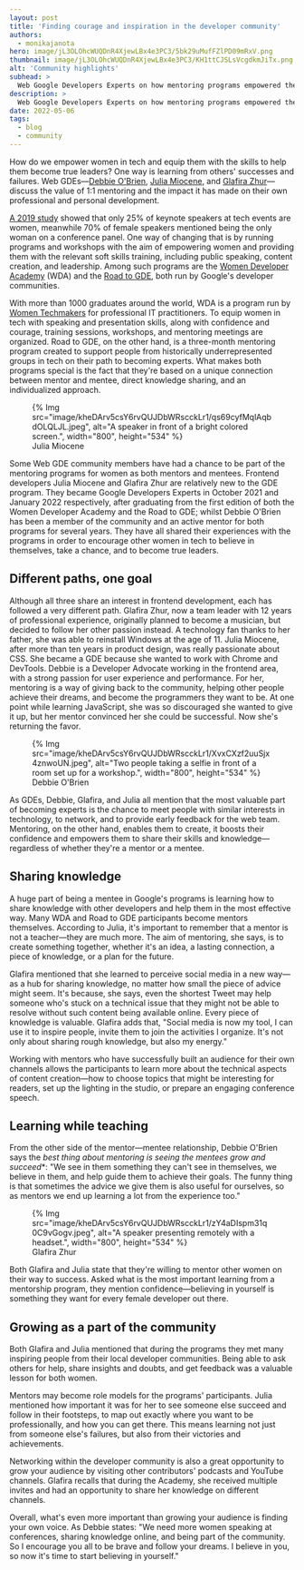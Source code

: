 ```yaml
---
layout: post
title: 'Finding courage and inspiration in the developer community'
authors: 
  - monikajanota
hero: image/jL3OLOhcWUQDnR4XjewLBx4e3PC3/5bk29uMufFZlPD09mRxV.png
thumbnail: image/jL3OLOhcWUQDnR4XjewLBx4e3PC3/KH1ttCJSLsVcgdkmJiTx.png
alt: 'Community highlights'
subhead: >
  Web Google Developers Experts on how mentoring programs empowered them to become leaders.
description: >
  Web Google Developers Experts on how mentoring programs empowered them to become leaders.
date: 2022-05-06
tags:
  - blog
  - community
---
```



How do we empower women in tech and equip them with the skills to help them become true leaders? One way is learning from others' successes and failures. Web GDEs—[Debbie O'Brien](https://developers.google.com/community/experts/directory/profile/profile-debbie-o-brien), [Julia Miocene](https://developers.google.com/community/experts/directory/profile/profile-julia-miocene), and [Glafira Zhur](https://developers.google.com/community/experts/directory/profile/profile-glafira-zhur)—discuss the value of 1:1 mentoring and the impact it has made on their own professional and personal development.

[A 2019 study](https://www.ensono.com/company/news-press/ensono-launches-women-in-tech-study/) showed that only 25% of keynote speakers at tech events are women, meanwhile 70% of female speakers mentioned being the only woman on a conference panel. One way of changing that is by running programs and workshops with the aim of empowering women and providing them with the relevant soft skills training, including public speaking, content creation, and leadership. Among such programs are the [Women Developer Academy](https://events.withgoogle.com/women-developer-academy-europe/) (WDA) and the [Road to GDE](https://events.withgoogle.com/road-to-gde/), both run by Google's developer communities. 

With more than 1000 graduates around the world, WDA is a program run by [Women Techmakers](https://www.womentechmakers.com/) for professional IT practitioners. To equip women in tech with speaking and presentation skills, along with confidence and courage, training sessions, workshops, and mentoring meetings are organized. Road to GDE, on the other hand, is a three-month mentoring program created to support people from historically underrepresented groups in tech on their path to becoming experts. What makes both programs special is the fact that they're based on a unique connection between mentor and mentee, direct knowledge sharing, and an individualized approach. 

<figure>
{% Img src="image/kheDArv5csY6rvQUJDbWRscckLr1/qs69cyfMqlAqbdOLQLJL.jpeg", alt="A speaker in front of a bright colored screen.", width="800", height="534" %}
  <figcaption>Julia Miocene</figcaption>
</figure>

Some Web GDE community members have had a chance to be part of the mentoring programs for women as both mentors and mentees. Frontend developers Julia Miocene and Glafira Zhur are relatively new to the GDE program. They became Google Developers Experts in October 2021 and January 2022 respectively, after graduating from the first edition of both the Women Developer Academy and the Road to GDE; whilst Debbie O'Brien has been a member of the community and an active mentor for both programs for several years. They have all shared their experiences with the programs in order to encourage other women in tech to believe in themselves, take a chance, and to become true leaders.

## Different paths, one goal 

Although all three share an interest in frontend development, each has followed a very different path. Glafira Zhur, now a team leader with 12 years of professional experience, originally planned to become a musician, but decided to follow her other passion instead. A technology fan thanks to her father, she was able to reinstall Windows at the age of 11. Julia Miocene, after more than ten years in product design, was really passionate about CSS. She became a GDE because she wanted to work with Chrome and DevTools. Debbie is a Developer Advocate working in the frontend area, with a strong passion for user experience and performance. For her, mentoring is a way of giving back to the community, helping other people achieve their dreams, and become the programmers they want to be. At one point while learning JavaScript, she was so discouraged she wanted to give it up, but her mentor convinced her she could be successful. Now she's returning the favor. 

<figure>
{% Img src="image/kheDArv5csY6rvQUJDbWRscckLr1/XvxCXzf2uuSjx4znwoUN.jpeg", alt="Two people taking a selfie in front of a room set up for a workshop.", width="800", height="534" %}
  <figcaption>Debbie O'Brien</figcaption>
</figure>

As GDEs, Debbie, Glafira, and Julia all mention that the most valuable part of becoming experts is the chance to meet people with similar interests in technology, to network, and to provide early feedback for the web team. Mentoring, on the other hand, enables them to create, it boosts their confidence and empowers them to share their skills and knowledge—regardless of whether they're a mentor or a mentee. 

## Sharing knowledge

A huge part of being a mentee in Google's programs is learning how to share knowledge with other developers and help them in the most effective way. Many WDA and Road to GDE participants become mentors themselves. According to Julia, it's important to remember that a mentor is not a teacher—they are much more. The aim of mentoring, she says, is to create something together, whether it's an idea, a lasting connection, a piece of knowledge, or a plan for the future. 

Glafira mentioned that she learned to perceive social media in a new way—as a hub for sharing knowledge, no matter how small the piece of advice might seem. It's because, she says, even the shortest Tweet may help someone who's stuck on a technical issue that they might not be able to resolve without such content being available online. Every piece of knowledge is valuable. Glafira adds that, "Social media is now my tool, I can use it to inspire people, invite them to join the activities I organize. It's not only about sharing rough knowledge, but also my energy." 

Working with mentors who have successfully built an audience for their own channels allows the participants to learn more about the technical aspects of content creation—how to choose topics that might be interesting for readers, set up the lighting in the studio, or prepare an engaging conference speech. 

## Learning while teaching 

From the other side of the mentor—mentee relationship, Debbie O'Brien says the *best thing about mentoring is seeing the mentees grow and succeed**: "We see in them something they can't see in themselves, we believe in them, and help guide them to achieve their goals. The funny thing is that sometimes the advice we give them is also useful for ourselves, so as mentors we end up learning a lot from the experience too." 

<figure>
{% Img src="image/kheDArv5csY6rvQUJDbWRscckLr1/zY4aDIspm31q0C9vGogv.jpeg", alt="A speaker presenting remotely with a headset.", width="800", height="534" %}
  <figcaption>Glafira Zhur</figcaption>
</figure>

Both Glafira and Julia state that they're willing to mentor other women on their way to success. Asked what is the most important learning from a mentorship program, they mention confidence—believing in yourself is something they want for every female developer out there.  

## Growing as a part of the community

Both Glafira and Julia mentioned that during the programs they met  many inspiring people from their local developer communities. Being able to ask others for help, share insights and doubts, and get feedback was a valuable lesson for both women. 

Mentors may become role models for the programs' participants. Julia mentioned how important it was for her to see someone else succeed and follow in their footsteps, to map out exactly where you want to be professionally, and how you can get there. This means learning not just from someone else's failures, but also from their victories and achievements. 

Networking within the developer community is also a great opportunity to grow your audience by visiting other contributors' podcasts and YouTube channels. Glafira recalls that during the Academy, she received multiple invites and had an opportunity to share her knowledge on different channels. 

Overall, what's even more important than growing your audience is finding your own voice. As Debbie states: "We need more women speaking at conferences, sharing knowledge online, and being part of the community. So I encourage you all to be brave and follow your dreams. I believe in you, so now it's time to start believing in yourself."
